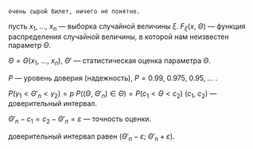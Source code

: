 ```
очень сырой билет, ничего не понятно.
```
пусть $x_1,\ ...,\ x_n$ — выборка случайной величины $\xi$. $F_\xi(x,\ \Theta)$ — функция распределения случайной величины, в которой нам неизвестен параметр $\Theta$.

$\Theta = \Theta(x_1,\ ...,\ x_n)$, $\Theta'$ — статистическая оценка параметра $\Theta$.

$P$ — уровень доверия (надежность), $P = 0.99,\ 0.975,\ 0.95,\ ...$ .

$P(\gamma_1 < \Theta'_n < \gamma_2) = p$
$P((\Theta,\ \Theta'_n) \in \Theta) = P(c_1 < \Theta < c_2)$
$(c_1,\ c_2)$ — доверительный интервал.

$\Theta'_n - c_1 = c_2 - \Theta'_n = \varepsilon$ — точность оценки.

доверительный интервал равен $(\Theta'_n - \varepsilon;\ \Theta'_n + \varepsilon)$.